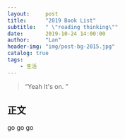 ```yaml
---
layout:     post
title:      "2019 Book List"
subtitle:   " \"reading thinking\""
date:       2019-10-24 14:00:00
author:     "Lan"
header-img: "img/post-bg-2015.jpg"
catalog: true
tags:
    - 生活
---
```


> “Yeah It's on. ”



<p id = "build"></p>

## 正文

go go go
